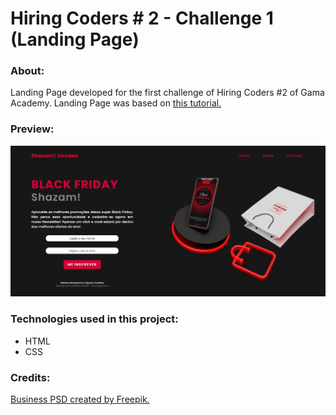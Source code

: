 # Hiring Coders # 2 - Challenge 1 (Landing Page)

### About:

Landing Page developed for the first challenge of Hiring Coders #2 of Gama Academy. Landing Page was based on <a href="https://youtu.be/JYWitDwHhxE">this tutorial.</a>



### Preview:

![Landing Page Preview](preview/LandingPage.jpg)



### Technologies used in this project:

- HTML
- CSS



### Credits:

<a href="www.freepik.com">Business PSD created by Freepik.</a>
